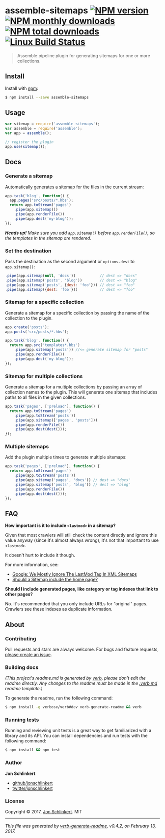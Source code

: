 # assemble-sitemaps [![NPM version](https://img.shields.io/npm/v/assemble-sitemaps.svg?style=flat)](https://www.npmjs.com/package/assemble-sitemaps) [![NPM monthly downloads](https://img.shields.io/npm/dm/assemble-sitemaps.svg?style=flat)](https://npmjs.org/package/assemble-sitemaps)  [![NPM total downloads](https://img.shields.io/npm/dt/assemble-sitemaps.svg?style=flat)](https://npmjs.org/package/assemble-sitemaps) [![Linux Build Status](https://img.shields.io/travis/assemble/assemble-sitemaps.svg?style=flat&label=Travis)](https://travis-ci.org/assemble/assemble-sitemaps)

> Assemble pipeline plugin for generating sitemaps for one or more collections.

## Install

Install with [npm](https://www.npmjs.com/):

```sh
$ npm install --save assemble-sitemaps
```

## Usage

```js
var sitemap = require('assemble-sitemaps');
var assemble = require('assemble');
var app = assemble();

// register the plugin
app.use(sitemap());
```

## Docs

### Generate a sitemap

Automatically generates a sitemap for the files in the current stream:

```js
app.task('blog', function() {
  app.pages('src/posts/*.hbs');
  return app.toStream('pages')
    .pipe(app.sitemap())
    .pipe(app.renderFile())
    .pipe(app.dest('my-blog'));
});
```

_**Heads up!** Make sure you add `app.sitemap()` before `app.renderFile()`, so the templates in the sitemap are rendered._

### Set the destination

Pass the destination as the second argument or `options.dest` to `app.sitemap()`:

```js
.pipe(app.sitemap(null, 'docs'))           // dest => "docs"
.pipe(app.sitemap('posts', 'blog'))        // dest => "blog"
.pipe(app.sitemap('posts', {dest: 'foo'})) // dest => "foo"
.pipe(app.sitemap({dest: 'foo'}))          // dest => "foo"
```

### Sitemap for a specific collection

Generate a sitemap for a specific collection by passing the name of the collection to the plugin.

```js
app.create('posts');
app.posts('src/posts/*.hbs');

app.task('blog', function() {
  return app.src('templates*.hbs')
    .pipe(app.sitemap('posts')) //<= generate sitemap for "posts"
    .pipe(app.renderFile())
    .pipe(app.dest('my-blog'));
});
```

### Sitemap for multiple collections

Generate a sitemap for a multiple collections by passing an array of collection names to the plugin. This will generate one sitemap that includes paths to all files in the given collections.

```js
app.task('pages', ['preload'], function() {
  return app.toStream('pages')
    .pipe(app.toStream('posts'))
    .pipe(app.sitemap(['pages', 'posts'])) 
    .pipe(app.renderFile())
    .pipe(app.dest(dest()));
});
```

### Multiple sitemaps

Add the plugin multiple times to generate multiple sitemaps:

```js
app.task('pages', ['preload'], function() {
  return app.toStream('pages')
    .pipe(app.toStream('posts'))
    .pipe(app.sitemap('pages', 'docs')) // dest => "docs"
    .pipe(app.sitemap('posts', 'blog')) // dest => "blog"
    .pipe(app.renderFile())
    .pipe(app.dest(dest()));
});
```

## FAQ

**How important is it to include `<lastmod>` in a sitemap?**

Given that most crawlers will still check the content directly and ignore this value anyway (since it's almost always wrong), it's not that important to use `<lastmod>`.

It doesn't hurt to include it though.

For more information, see:

* [Google: We Mostly Ignore The LastMod Tag In XML Sitemaps](https://www.seroundtable.com/google-lastmod-xml-sitemap-20579.html)
* [Should a Sitemap include the home page?](http://webmasters.stackexchange.com/questions/92507/how-important-is-it-to-include-lastmod-in-a-sitemap)

**Should I include generated pages, like category or tag indexes that link to other pages?**

No. It's recommended that you only include URLs for "original" pages. Crawlers see these indexes as duplicate information.

## About

### Contributing

Pull requests and stars are always welcome. For bugs and feature requests, [please create an issue](../../issues/new).

### Building docs

_(This project's readme.md is generated by [verb](https://github.com/verbose/verb-generate-readme), please don't edit the readme directly. Any changes to the readme must be made in the [.verb.md](.verb.md) readme template.)_

To generate the readme, run the following command:

```sh
$ npm install -g verbose/verb#dev verb-generate-readme && verb
```

### Running tests

Running and reviewing unit tests is a great way to get familiarized with a library and its API. You can install dependencies and run tests with the following command:

```sh
$ npm install && npm test
```

### Author

**Jon Schlinkert**

* [github/jonschlinkert](https://github.com/jonschlinkert)
* [twitter/jonschlinkert](https://twitter.com/jonschlinkert)

### License

Copyright © 2017, [Jon Schlinkert](https://github.com/jonschlinkert).
MIT

***

_This file was generated by [verb-generate-readme](https://github.com/verbose/verb-generate-readme), v0.4.2, on February 13, 2017._